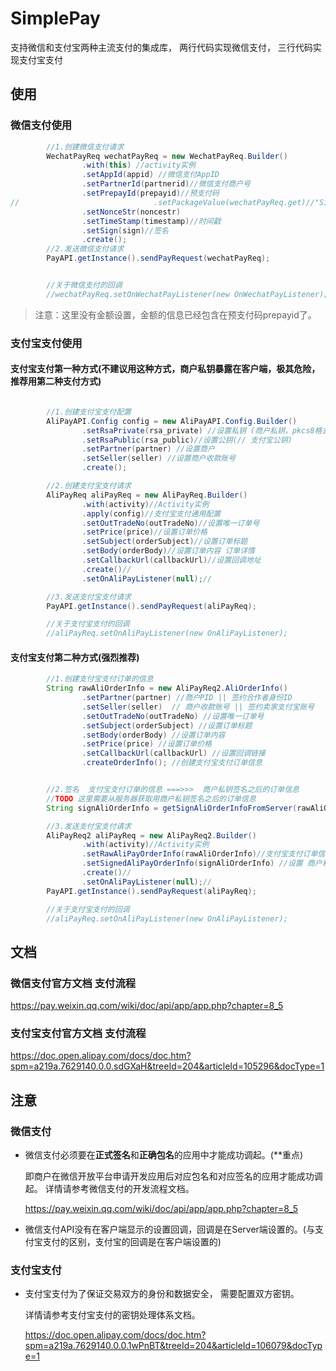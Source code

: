 # SimplePay
支持微信和支付宝两种主流支付的集成库， 两行代码实现微信支付， 三行代码实现支付宝支付

## 使用

### 微信支付使用

```java
        //1.创建微信支付请求
        WechatPayReq wechatPayReq = new WechatPayReq.Builder()
                .with(this) //activity实例
                .setAppId(appid) //微信支付AppID
                .setPartnerId(partnerid)//微信支付商户号
                .setPrepayId(prepayid)//预支付码
//								.setPackageValue(wechatPayReq.get)//"Sign=WXPay"
                .setNonceStr(noncestr)
                .setTimeStamp(timestamp)//时间戳
                .setSign(sign)//签名
                .create();
        //2.发送微信支付请求
        PayAPI.getInstance().sendPayRequest(wechatPayReq);


        //关于微信支付的回调
        //wechatPayReq.setOnWechatPayListener(new OnWechatPayListener);


```



>注意：这里没有金额设置，金额的信息已经包含在预支付码prepayid了。

### 支付宝支付使用

#### 支付宝支付第一种方式(不建议用这种方式，商户私钥暴露在客户端，极其危险，推荐用第二种支付方式)
```java

        //1.创建支付宝支付配置
        AliPayAPI.Config config = new AliPayAPI.Config.Builder()
                .setRsaPrivate(rsa_private) //设置私钥 (商户私钥，pkcs8格式)
                .setRsaPublic(rsa_public)//设置公钥(// 支付宝公钥)
                .setPartner(partner) //设置商户
                .setSeller(seller) //设置商户收款账号
                .create();

        //2.创建支付宝支付请求
        AliPayReq aliPayReq = new AliPayReq.Builder()
                .with(activity)//Activity实例
                .apply(config)//支付宝支付通用配置
                .setOutTradeNo(outTradeNo)//设置唯一订单号
                .setPrice(price)//设置订单价格
                .setSubject(orderSubject)//设置订单标题
                .setBody(orderBody)//设置订单内容 订单详情
                .setCallbackUrl(callbackUrl)//设置回调地址
                .create()//
                .setOnAliPayListener(null);//

        //3.发送支付宝支付请求
        PayAPI.getInstance().sendPayRequest(aliPayReq);

        //关于支付宝支付的回调
        //aliPayReq.setOnAliPayListener(new OnAliPayListener);

```

#### 支付宝支付第二种方式(**强烈推荐**)

```java
        //1.创建支付宝支付订单的信息
        String rawAliOrderInfo = new AliPayReq2.AliOrderInfo()
                .setPartner(partner) //商户PID || 签约合作者身份ID
                .setSeller(seller)  // 商户收款账号 || 签约卖家支付宝账号
                .setOutTradeNo(outTradeNo) //设置唯一订单号
                .setSubject(orderSubject) //设置订单标题
                .setBody(orderBody) //设置订单内容
                .setPrice(price) //设置订单价格
                .setCallbackUrl(callbackUrl) //设置回调链接
                .createOrderInfo(); //创建支付宝支付订单信息


        //2.签名  支付宝支付订单的信息 ===>>>  商户私钥签名之后的订单信息
        //TODO 这里需要从服务器获取用商户私钥签名之后的订单信息
        String signAliOrderInfo = getSignAliOrderInfoFromServer(rawAliOrderInfo);

        //3.发送支付宝支付请求
        AliPayReq2 aliPayReq = new AliPayReq2.Builder()
                .with(activity)//Activity实例
                .setRawAliPayOrderInfo(rawAliOrderInfo)//支付宝支付订单信息
                .setSignedAliPayOrderInfo(signAliOrderInfo) //设置 商户私钥RSA加密后的支付宝支付订单信息
                .create()//
                .setOnAliPayListener(null);//
        PayAPI.getInstance().sendPayRequest(aliPayReq);

        //关于支付宝支付的回调
        //aliPayReq.setOnAliPayListener(new OnAliPayListener);
```

## 文档

### 微信支付官方文档 支付流程
https://pay.weixin.qq.com/wiki/doc/api/app/app.php?chapter=8_5

### 支付宝支付官方文档 支付流程
https://doc.open.alipay.com/docs/doc.htm?spm=a219a.7629140.0.0.sdGXaH&treeId=204&articleId=105296&docType=1



## 注意

### 微信支付

 - 微信支付必须要在**正式签名**和**正确包名**的应用中才能成功调起。(**重点)

    即商户在微信开放平台申请开发应用后对应包名和对应签名的应用才能成功调起。
    详情请参考微信支付的开发流程文档。

    https://pay.weixin.qq.com/wiki/doc/api/app/app.php?chapter=8_5

 - 微信支付API没有在客户端显示的设置回调，回调是在Server端设置的。(与支付宝支付的区别，支付宝的回调是在客户端设置的)

### 支付宝支付

 - 支付宝支付为了保证交易双方的身份和数据安全， 需要配置双方密钥。

    详情请参考支付宝支付的密钥处理体系文档。

    https://doc.open.alipay.com/docs/doc.htm?spm=a219a.7629140.0.0.1wPnBT&treeId=204&articleId=106079&docType=1
